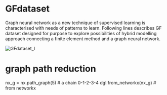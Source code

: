 # GFdataset
Graph neural network as a new technique of supervised learning is characterised with needs of patterns to learn. 
Following lines describes GF dataset designed for purpose to explore possibilities of hybrid modelling approach connecting  a finite element method and a graph neural network. 

![GFdataset_I](https://user-images.githubusercontent.com/30251196/137585172-d3efe915-0053-43ba-8d05-f592cedd181e.PNG)

# graph path reduction
nx_g = nx.path_graph(5) # a chain 0-1-2-3-4
dgl.from_networkx(nx_g) # from networkx
